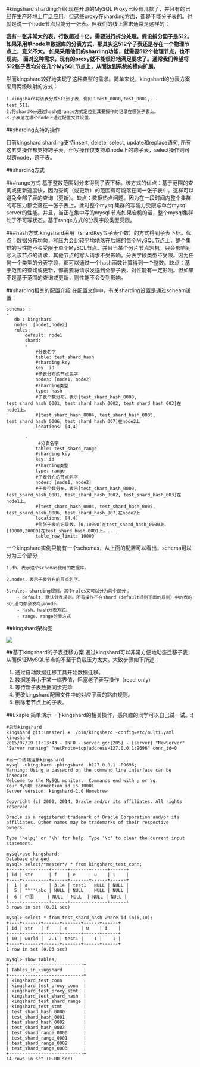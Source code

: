 #kingshard sharding介绍
现在开源的MySQL Proxy已经有几款了，并且有的已经在生产环境上广泛应用。但这些proxy在sharding方面，都是不能分子表的。也就是说一个node节点只能分一张表。但我们的线上需求通常是这样的：

**我有一张非常大的表，行数超过十亿，需要进行拆分处理。假设拆分因子是512。
如果采用单node单数据库的分表方式，那其实这512个子表还是存在一个物理节点上，意义不大。
	如果采用他们的sharding功能，就需要512个物理节点，也不现实。
	面对这种需求，现有的proxy就不能很好地满足要求了。通常我们希望将512张子表均分在几个MySQL节点上，从而达到系统的横向扩展。**

然而kingshard较好地实现了这种典型的需求。简单来说，kingshard的分表方案采用两级映射的方式：

	1.kingshard将该表分成512张子表，例如：test_0000,test_0001,...
	test_511。
	2.将shardKey通过hash或range方式定位到其要操作的记录在哪张子表上。
	3.子表落在哪个node上通过配置文件设置。

##sharding支持的操作

目前kingshard sharding支持insert, delete, select, update和replace语句, 所有这五类操作都支持跨子表。但写操作仅支持单node上的跨子表，select操作则可以跨node，跨子表。

##sharding方式

###range方式
基于整数范围划分来得到子表下标。该方式的优点：基于范围的查询或更新速度快，因为查询（或更新）的范围有可能落在同一张子表中。这样可以避免全部子表的查询（更新）。缺点：数据热点问题。因为在一段时间内整个集群的写压力都会落在一张子表上。此时整个mysql集群的写能力受限与单台mysql server的性能。并且，当正在集中写的mysql 节点如果宕机的话，整个mysql集群处于不可写状态。基于range方式的分表字段类型受限。

###hash方式
kingshard采用（shardKey%子表个数）的方式得到子表下标。优点：数据分布均匀，写压力会比较平均地落在后端的每个MySQL节点上，整个集群的写性能不会受限于单个MySQL节点。并且当某个分片节点宕机，只会影响到写入该节点的请求，其他节点的写入请求不受影响。分表字段类型不受限。因为任何一个类型的分表字段，都可以通过一个hash函数计算得到一个整数。缺点：基于范围的查询或更新，都需要将请求发送到全部子表，对性能有一定影响。但如果不是基于范围的查询或更新，则性能不会受到影响。

##sharding相关的配置介绍
在配置文件中，有关sharding设置是通过scheam设置：

 ```
 schemas :
-
    db : kingshard
    nodes: [node1,node2]
    rules:
        default: node1
        shard:
        -   
            #分表名字
            table: test_shard_hash
            #sharding key
            key: id
            #子表分布的节点名字
            nodes: [node1, node2]
            #sharding类型
            type: hash
            #子表个数分布，表示[test_shard_hash_0000, test_shard_hash_0001, test_shard_hash_0002, test_shard_hash_003]在node1上。
            #[test_shard_hash_0004, test_shard_hash_0005, test_shard_hash_0006, test_shard_hash_007]在node2上
            locations: [4,4]

        -   
             #分表名字
            table: test_shard_range
            #sharding key
            key: id
            #sharding类型
            type: range
            #子表分布的节点名字
            nodes: [node1, node2]
            #子表个数分布，表示[test_shard_hash_0000, test_shard_hash_0001, test_shard_hash_0002, test_shard_hash_003]在node1上。
            #[test_shard_hash_0004, test_shard_hash_0005, test_shard_hash_0006, test_shard_hash_007]在node2上
            locations: [4,4]
            #每张子表的记录数。[0,10000)在test_shard_hash_0000上，[10000,20000)在test_shard_hash_0001上。....
            table_row_limit: 10000

 ```
一个kingshard实例只能有一个schemas，从上面的配置可以看出，schema可以分为三个部分：
	
	1.db，表示这个schemas使用的数据库。
	
	2.nodes，表示子表分布的节点名字。
	
	3.rules，sharding规则。其中rules又可以分为两个部分：
		- default，默认分表规则。所有操作不在shard（default规则下面的规则）中的表的SQL语句都会发向该node。
		- hash，hash分表方式。
		- range，range分表方式
##kingshard架构图

![](http://ww3.sinaimg.cn/large/6e5705a5gw1eu7wfrubi3j20qo0k0ab4.jpg)

##基于kingshard的子表迁移方案
通过kingshard可以非常方便地动态迁移子表，从而保证MySQL节点的不至于负载压力太大。大致步骤如下所述：

1. 通过自动数据迁移工具开始数据迁移。
2. 数据差异小于某一临界值，阻塞老子表写操作（read-only）
3. 等待新子表数据同步完毕
4. 更改kingshard配置文件中的对应子表的路由规则。
4. 删除老节点上的子表。

##Exaple
简单演示一下kingshard的相关操作，感兴趣的同学可以自己试一试。:)

```
#启动kingshard
kingshard git:(master) ✗ ./bin/kingshard -config=etc/multi.yaml
kingshard
2015/07/19 11:13:43 - INFO - server.go:[205] - [server] "NewServer" "Server running" "netProto=tcp|address=127.0.0.1:9696" conn_id=0

#另一个终端连接kingshard
mysql -ukingshard -pkingshard -h127.0.0.1 -P9696;
Warning: Using a password on the command line interface can be insecure.
Welcome to the MySQL monitor.  Commands end with ; or \g.
Your MySQL connection id is 10001
Server version: kingshard-1.0 Homebrew

Copyright (c) 2000, 2014, Oracle and/or its affiliates. All rights reserved.

Oracle is a registered trademark of Oracle Corporation and/or its
affiliates. Other names may be trademarks of their respective
owners.

Type 'help;' or '\h' for help. Type '\c' to clear the current input statement.

mysql>use kingshard;
Database changed
mysql> select/*master*/ * from kingshard_test_conn;
+----+----------+------+-------+------+------+
| id | str      | f    | e     | u    | i    |
+----+----------+------+-------+------+------+
|  1 | a        | 3.14 | test1 | NULL | NULL |
|  5 | ""''\abc | NULL | NULL  | NULL | NULL |
|  6 | 中国     | NULL | NULL  | NULL | NULL |
+----+----------+------+-------+------+------+
3 rows in set (0.01 sec)

mysql> select * from test_shard_hash where id in(6,10);
+----+-------+------+-------+------+------+
| id | str   | f    | e     | u    | i    |
+----+-------+------+-------+------+------+
| 10 | world |  2.1 | test1 |    1 |    1 |
+----+-------+------+-------+------+------+
1 row in set (0.03 sec)

mysql> show tables;
+----------------------------+
| Tables_in_kingshard        |
+----------------------------+
| kingshard_test_conn        |
| kingshard_test_proxy_conn  |
| kingshard_test_proxy_stmt  |
| kingshard_test_shard_hash  |
| kingshard_test_shard_range |
| kingshard_test_stmt        |
| test_shard_hash_0000       |
| test_shard_hash_0001       |
| test_shard_hash_0002       |
| test_shard_hash_0003       |
| test_shard_range_0000      |
| test_shard_range_0001      |
| test_shard_range_0002      |
| test_shard_range_0003      |
+----------------------------+
14 rows in set (0.00 sec)

```

